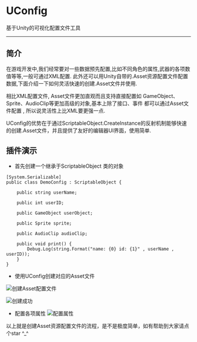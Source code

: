# UConfig
基于Unity的可视化配置文件工具

---

## 简介
在游戏开发中,我们经常要对一些数据预先配置,比如不同角色的属性,武器的各项数值等等,一般可通过XML配置. 此外还可以用Unity自带的.Asset资源配置文件配置数据,下面介绍一下如何灵活快速的创建.Asset文件并使用.

相比XML配置文件, Asset文件更加直观而且支持直接配置如 GameObject、Sprite、AudioClip等更加高级的对象,基本上除了接口、事件 都可以通过Asset文件配置 , 所以说灵活性上比XML要更强一点.

UConfig的优势在于通过ScriptableObject.CreateInstance的反射机制能够快速的创建.Asset文件，并且提供了友好的编辑器UI界面，使用简单.

## 插件演示

- 首先创建一个继承于ScriptableObject 类的对象

```
[System.Serializable]
public class DemoConfig : ScriptableObject {

    public string userName;

    public int userID;

    public GameObject userObject;

    public Sprite sprite;

    public AudioClip audioClip;

    public void print() {
        Debug.Log(string.Format("name: {0} id: {1}" , userName , userID));
    }
}
```

- 使用UConfig创建对应的Asset文件

![创建Asset配置文件](https://fold.oss-cn-shanghai.aliyuncs.com/BlogImg/UConfig%E9%85%8D%E7%BD%AE/Config%E9%85%8D%E7%BD%AE.gif)

![创建成功](https://fold.oss-cn-shanghai.aliyuncs.com/BlogImg/UConfig%E9%85%8D%E7%BD%AE/UConfig3.png)

- 配置各项属性
![配置属性](https://fold.oss-cn-shanghai.aliyuncs.com/BlogImg/UConfig%E9%85%8D%E7%BD%AE/%E8%AE%BE%E7%BD%AE%E9%85%8D%E7%BD%AE%E6%96%87%E4%BB%B6.gif)

以上就是创建Asset资源配置文件的流程，是不是极度简单，如有帮助到大家请点个star ^_^
